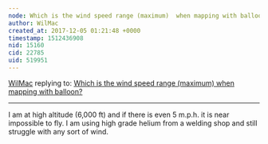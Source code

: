 ```yaml
---
node: Which is the wind speed range (maximum)  when mapping with balloon?  
author: WilMac
created_at: 2017-12-05 01:21:48 +0000
timestamp: 1512436908
nid: 15160
cid: 22785
uid: 519951
---
```




[WilMac](../profile/WilMac) replying to: [Which is the wind speed range (maximum)  when mapping with balloon?  ](../notes/edugil/11-08-2017/which-is-the-wind-speed-range-when-using-when-mapping-with-balloon)

----
I am at high altitude (6,000 ft) and if there is even 5 m.p.h. it is near impossible to fly.  I am using high grade helium from a welding shop and still struggle with any sort of wind.